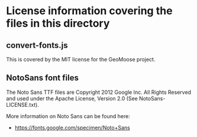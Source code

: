 # License information covering the files in this directory

## convert-fonts.js

This is covered by the MIT license for the GeoMoose project.

## NotoSans font files

The Noto Sans TTF files are Copyright 2012 Google Inc. All Rights Reserved and
used under the Apache License, Version 2.0 (See NotoSans-LICENSE.txt).

More information on Noto Sans can be found here:

 - https://fonts.google.com/specimen/Noto+Sans

